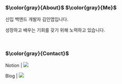 


### $\color{gray}{About}$ $\color{gray}{Me}$

신입 백엔드 개발자 김인엽입니다.

성장하고 배우는 기회를 갖기 위해 노력하고 있습니다.

<br>

### $\color{gray}{Contact}$

Notion | <a href="https://www.notion.so/Study-5cf06d0cf93c48748eafa5f34508e861?pvs=21"><img src="https://img.shields.io/badge/Notion-000000?style=flat-square&logo=Notion&logoColor=white"/></a>

Blog     |  <a href="https://afdddd.github.io/"><img src="https://img.shields.io/badge/GitHub-181717?style=flat-square&logo=GitHub&logoColor=white"/></a>





  







